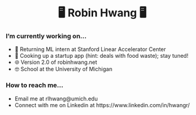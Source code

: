 <h1 align="center">🖥️ Robin Hwang 🖥️</h1>
<h3>I’m currently working on...</h3>
<ul>
  <li> 🧪 Returning ML intern at Stanford Linear Accelerator Center </li>
  <li> 🧠 Cooking up a startup app (hint: deals with food waste); stay tuned! </li>
  <li> 🌐 Version 2.0 of robinhwang.net </li>
  <li> 🤓 School at the University of Michigan </li>
</ul>

<h3>How to reach me...</h3>
<ul>
  <li> Email me at rlhwang@umich.edu </li>
  <li> Connect with me on Linkedin at https://www.linkedin.com/in/hwangr/ </li>
</ul>
  

<!--
**rhwang1226/rhwang1226** is a ✨ _special_ ✨ repository because its `README.md` (this file) appears on your GitHub profile.

Here are some ideas to get you started:

- 🔭 I’m currently working on ...
- 🌱 I’m currently learning ...
- 👯 I’m looking to collaborate on ...
- 🤔 I’m looking for help with ...
- 💬 Ask me about ...
- 📫 How to reach me: ...
- 😄 Pronouns: ...
- ⚡ Fun fact: ...
-->
